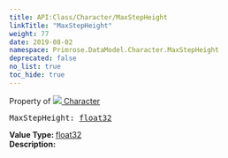 ```yaml
---
title: API:Class/Character/MaxStepHeight
linkTitle: "MaxStepHeight"
weight: 77
date: 2019-08-02
namespace: Primrose.DataModel.Character.MaxStepHeight
deprecated: false
no_list: true
toc_hide: true
---
```

Property of <a href="/docs/api-reference/Class/Character"><img src="/icons/silk/humanoid.png"/>&nbsp;Character</a>
<pre class="method-declaration">
MaxStepHeight: <a class="type" href="/docs/api-reference/System/Primitives#single">float32</a></pre>
<b>Value Type: </b>
<a class="type" href="/docs/api-reference/System/Primitives#single">float32</a>
<br/>
<b>Description: </b>